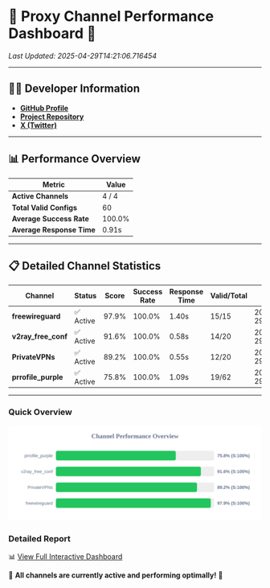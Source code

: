 # 🌟 Proxy Channel Performance Dashboard 🌟

_Last Updated: 2025-04-29T14:21:06.716454_

---

## 👩‍💻 Developer Information

- **[GitHub Profile](https://github.com/4n0nymou3)**  
- **[Project Repository](https://github.com/4n0nymou3/multi-proxy-config-fetcher)**  
- **[X (Twitter)](https://x.com/4n0nymou3)**  

---

## 📊 Performance Overview

| Metric                | Value       |
|-----------------------|-------------|
| **Active Channels**   | 4 / 4       |
| **Total Valid Configs** | 60          |
| **Average Success Rate** | 100.0%      |
| **Average Response Time** | 0.91s       |

---

## 📋 Detailed Channel Statistics

| Channel          | Status     | Score  | Success Rate | Response Time | Valid/Total | Last Success               |
|------------------|------------|--------|--------------|---------------|-------------|----------------------------|
| **freewireguard**  | ✅ Active  | 97.9%  | 100.0% | 1.40s         | 15/15       | 2025-04-29T14:21:06.714663 |
| **v2ray_free_conf**  | ✅ Active  | 91.6%  | 100.0% | 0.58s         | 14/20       | 2025-04-29T14:21:04.709164 |
| **PrivateVPNs**  | ✅ Active  | 89.2%  | 100.0% | 0.55s         | 12/20       | 2025-04-29T14:21:05.288358 |
| **prrofile_purple**  | ✅ Active  | 75.8%  | 100.0% | 1.09s         | 19/62       | 2025-04-29T14:21:04.053068 |

---

### Quick Overview
<div align="center">
  <a href="https://raw.githubusercontent.com/nullluser/NullRepo/refs/heads/main/assets/channel_stats_chart.svg">
    <img src="https://raw.githubusercontent.com/nullluser/NullRepo/refs/heads/main/assets/channel_stats_chart.svg" alt="Source Performance Statistics" width="800">
  </a>
</div>

### Detailed Report
📊 [View Full Interactive Dashboard](https://htmlpreview.github.io/?https://github.com/nullluser/NullRepo/blob/main/assets/performance_report.html)

🎉 **All channels are currently active and performing optimally!** 🎉
